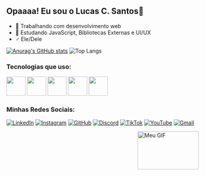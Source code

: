 ## Opaaaa! Eu sou o Lucas C. Santos🤖

- 🔭 Trabalhando com desenvolvimento web
- 🌱 Estudando JavaScript, Bibliotecas Externas e UI/UX
- ♂️ Ele/Dele


[![Anurag's GitHub stats](https://github-readme-stats.vercel.app/api?username=CarvDat&show_icons=true&theme=merko)](https://github.com/CarvDat/github-readme-stats)
![Top Langs](https://github-readme-stats.vercel.app/api/top-langs/?username=CarvDat&layout=compact&theme=merko)

### Tecnologias que uso:
<p>
  <img src="https://cdn.jsdelivr.net/gh/devicons/devicon/icons/html5/html5-original.svg" width="50" height="50"/>
  <img src="https://cdn.jsdelivr.net/gh/devicons/devicon/icons/css3/css3-original.svg" width="50" height="50"/>
  <img src="https://cdn.jsdelivr.net/gh/devicons/devicon/icons/javascript/javascript-original.svg" width="50" height="50"/>
  <img src="https://cdn.jsdelivr.net/gh/devicons/devicon/icons/react/react-original.svg" width="50" height="50"/>
  <img src="https://cdn.jsdelivr.net/gh/devicons/devicon/icons/bootstrap/bootstrap-original.svg" width="50" height="50"/>
</p>

### Minhas Redes Sociais:
[![LinkedIn](https://img.shields.io/badge/LinkedIn-0A66C2?style=for-the-badge&logo=linkedin&logoColor=white)](https://www.linkedin.com/in/lucas-carvalho-68b9a3255)
[![Instagram](https://img.shields.io/badge/Instagram-E4405F?style=for-the-badge&logo=instagram&logoColor=white)](https://www.instagram.com/lucss.ext/)
[![GitHub](https://img.shields.io/badge/GitHub-181717?style=for-the-badge&logo=github&logoColor=white)](https://github.com/CarvDat)
[![Discord](https://img.shields.io/badge/Discord-7289DA?style=for-the-badge&logo=discord&logoColor=white)](https://discord.com/users/yang_998)
[![TikTok](https://img.shields.io/badge/TikTok-000000?style=for-the-badge&logo=tiktok&logoColor=white)](https://www.tiktok.com/@lucascarva888?_t=ZM-8v2bTa52KMJ&_r=1)
[![YouTube](https://img.shields.io/badge/YouTube-FF0000?style=for-the-badge&logo=youtube&logoColor=white)](https://www.youtube.com/@Yangzada)
[![Gmail](https://img.shields.io/badge/Gmail-D14836?style=for-the-badge&logo=gmail&logoColor=white)](mailto:lucascarvalhosantos44@gmail)

<img src="https://i.pinimg.com/originals/fb/93/7e/fb937e921235c42ae3d492bdd40394e1.gif" alt="Meu GIF" align="right" width="160" height="100"/>



